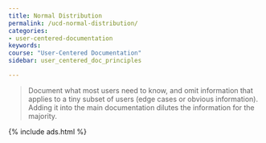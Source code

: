 ```yaml
---
title: Normal Distribution
permalink: /ucd-normal-distribution/
categories:
- user-centered-documentation
keywords:
course: "User-Centered Documentation"
sidebar: user_centered_doc_principles

---
```


> Document what most users need to know, and omit information that applies to a tiny subset of users (edge cases or obvious information). Adding it into the main documentation dilutes the information for the majority.

{% include ads.html %}
